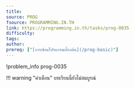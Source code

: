 ```yaml
---
title: 
source: PROG
fsource: PROGRAMMING.IN.TH
link: https://programming.in.th/tasks/prog-0035
difficulty: 
tags: 
author: 
prereq: ["[การเขียนโปรแกรมเบื้องต้น](/prog-basic)"]
---
```


!problem_info prog-0035

!!! warning "คำเตือน"
    บทเรียนนี้ยังไม่สมบูรณ์